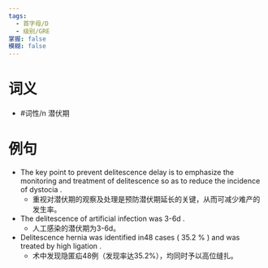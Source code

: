 ```yaml
---
tags:
  - 首字母/D
  - 级别/GRE
掌握: false
模糊: false
---
```

# 词义
- #词性/n  潜伏期
# 例句
- The key point to prevent delitescence delay is to emphasize the monitoring and treatment of delitescence so as to reduce the incidence of dystocia .
	- 重视对潜伏期的观察及处理是预防潜伏期延长的关键，从而可减少难产的发生率。
- The delitescence of artificial infection was 3-6d .
	- 人工感染的潜伏期为3-6d。
- Delitescence hernia was identified in48 cases ( 35.2 % ) and was treated by high ligation .
	- 术中发现隐匿疝48例（发现率达35.2%），均同时予以高位缝扎。
